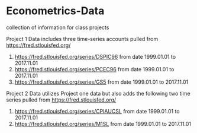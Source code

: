 # Econometrics-Data
collection of information for class projects

Project 1 Data includes three time-series accounts pulled from https://fred.stlouisfed.org/ 
  1) https://fred.stlouisfed.org/series/DSPIC96 from date 1999.01.01 to 2017.11.01
  2) https://fred.stlouisfed.org/series/PCEC96 from date 1999.01.01 to 2017.11.01
  3) https://fred.stlouisfed.org/series/GS5 from date 1999.01.01 to 2017.11.01

Project 2 Data utilizes Project one data but also adds the following two time series pulled from https://fred.stlouisfed.org/
  1) https://fred.stlouisfed.org/series/CPIAUCSL from date 1999.01.01 to 2017.11.01
  2) https://fred.stlouisfed.org/series/M1SL from date 1999.01.01 to 2017.11.01
